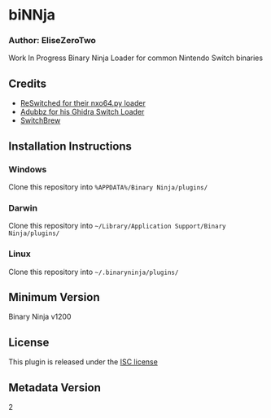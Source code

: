 # biNNja
### Author: **EliseZeroTwo**

Work In Progress Binary Ninja Loader for common Nintendo Switch binaries

## Credits
- [ReSwitched for their nxo64.py loader](https://github.com/reswitched/loaders/blob/master/nxo64.py)
- [Adubbz for his Ghidra Switch Loader](https://github.com/Adubbz/Ghidra-Switch-Loader)
- [SwitchBrew](https://switchbrew.org/)

## Installation Instructions

### Windows

Clone this repository into `%APPDATA%/Binary Ninja/plugins/`

### Darwin

Clone this repository into `~/Library/Application Support/Binary Ninja/plugins/`

### Linux

Clone this repository into `~/.binaryninja/plugins/`
## Minimum Version

Binary Ninja v1200



## License

This plugin is released under the [ISC license](https://github.com/EliseZeroTwo/biNNja/blob/master/LICENSE.txt)

## Metadata Version

2
